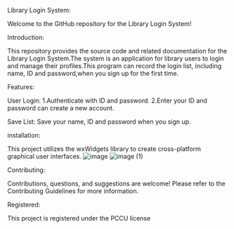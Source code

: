 Library Login System:


Welcome to the GitHub repository for the Library Login System!

Introduction:


This repository provides the source code and related documentation for the Library Login System.The system is an application for library users to login and manage their profiles.This program can record the login list, including name, ID and password,when you sign up for the first time.

Features:


User Login: 1.Authenticate with ID and password.
            2.Enter your ID and password can create a new account.
            
Save List: Save your name, ID and password when you sign up.


installation:


This project utilizes the wxWidgets library to create cross-platform graphical user interfaces.
![image](https://github.com/Rhys0303/Library-login-system-/assets/164986837/0eace7cc-930b-4625-bd87-63c66221e787)
![image (1)](https://github.com/Rhys0303/Library-login-system-/assets/164986837/5822d4df-7e47-4aed-a3ff-4171c7eaf12b)




Contributing:

Contributions, questions, and suggestions are welcome! Please refer to the Contributing Guidelines for more information.

Registered:


This project is registered under the PCCU license 
